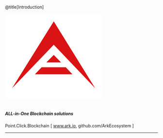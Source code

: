 @title[Introduction]


![ARK Logo](/assets/images/logo.png)
<br>
<br>
##### ALL-in-One Blockchain solutions
Point.Click.Blockchain
<span class="byline">[ www.ark.io, github.com/ArkEcosystem ]</span>

---


